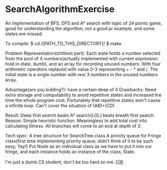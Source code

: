 # SearchAlgorithmExercise
An implementation of BFS, DFS and A* search with topic of 24 points game, good for understanding the algorithm, not a good pr example, and some states are missed.

To compile:
    $ cd /[PATH_TO_THIS_DIRECTORY]/ 
    $ make

Problem Representation(shittiest part):
  Each state holds a number selected from the pool of 4 numbers(actually implemented with current expression hold in state, dumb), and an array for recording unused numbers.
  With four arithmetic operators replaced with value 0-3 representing + - * and /.
  The initial state is a single number with rest 3 numbers in the unused numbers array.
  
  Advantage(are you kidding?): have a certain deep of 4
  Drawbacks: 
    Need extra storage and computability to avoid repetitive states and increased the time the whole program cost. Fortunately that repetitive states won't cause a infinite loop.
    Can't cover the situation of (A*B)+(C*D)
    
Result:
  Deep first search beats A* search(LOL) beats breath first search.
  Reason:
    Simple heuristic function.
    Meaningless to add total cost into calculating fitness.
    All branches will come to an end at depth of 3.
    
Tech spec:
  A tree structure for SearchTree class
  A priority queue for Fringe class(first time implementing priority queue, didn't think of it to be such easy, Yay!)
  Put Node as an individual class as we have to put it into our fringe, and each instance holds an instance of the class, State.
  
I'm just a dumb CS student, don't be too hard on me.
[[逃
